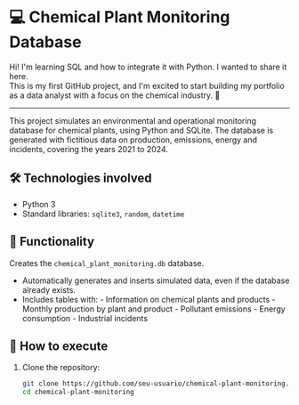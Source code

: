 # 💻 Chemical Plant Monitoring Database

Hi! I'm learning SQL and how to integrate it with Python. I wanted to share it here.  
This is my first GitHub project, and I'm excited to start building my portfolio as a data analyst with a focus on the chemical industry. 🚀

---

This project simulates an environmental and operational monitoring database for chemical plants, using Python and SQLite. 
The database is generated with fictitious data on production, emissions, energy and incidents, covering the years 2021 to 2024.

## 🛠️ Technologies involved

- Python 3
- Standard libraries: `sqlite3`, `random`, `datetime`

## 📂 Functionality

Creates the `chemical_plant_monitoring.db` database.
- Automatically generates and inserts simulated data, even if the database already exists.
- Includes tables with:
      - Information on chemical plants and products
      - Monthly production by plant and product
      - Pollutant emissions
      - Energy consumption
      - Industrial incidents
  
## 🧪 How to execute

1. Clone the repository:
   ```bash
   git clone https://github.com/seu-usuario/chemical-plant-monitoring.git
   cd chemical-plant-monitoring
